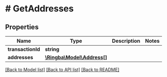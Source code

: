 # # GetAddresses

## Properties

Name | Type | Description | Notes
------------ | ------------- | ------------- | -------------
**transactionId** | **string** |  |
**addresses** | [**\Ringba\Model\Address[]**](Address.md) |  |

[[Back to Model list]](../../README.md#models) [[Back to API list]](../../README.md#endpoints) [[Back to README]](../../README.md)
